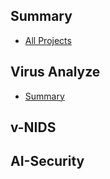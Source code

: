 ## Summary

* [All Projects](./INDEX.md)

## Virus Analyze

* [Summary](./summary/2019-01-26-Leetcode-Algorithm-Linked-List-Array.md)

## v-NIDS

## AI-Security